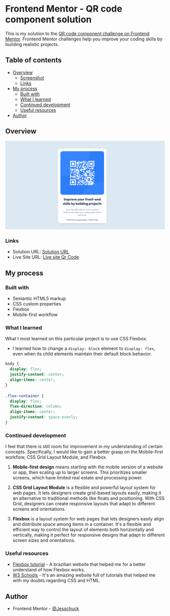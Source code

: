 # Frontend Mentor - QR code component solution

This is my solution to the [QR code component challenge on Frontend Mentor](https://www.frontendmentor.io/challenges/qr-code-component-iux_sIO_H). Frontend Mentor challenges help you improve your coding skills by building realistic projects.

## Table of contents

- [Overview](#overview)
  - [Screenshot](#screenshot)
  - [Links](#links)
- [My process](#my-process)
  - [Built with](#built-with)
  - [What I learned](#what-i-learned)
  - [Continued development](#continued-development)
  - [Useful resources](#useful-resources)
- [Author](#author)

## Overview

![Overview Image](/images/image.png)

### Links

- Solution URL: [Solution URL](https://www.frontendmentor.io/solutions/responsive-landing-page-using-css-flexbox-kDzXBBZEcB)
- Live Site URL: [Live site Qr Code](https://jesschuck.github.io/frontendMentor-qrCode/)

## My process

### Built with

- Semantic HTML5 markup
- CSS custom properties
- Flexbox
- Mobile-first workflow

### What I learned

What I most learned on this particular project is to use CSS Flexbox.

- I learned how to change a `display: block` element to `display: flex`, even when its child elements maintain their default block behavior.

```css
body {
  display: flex;
  justify-content: center;
  align-items: center;
}

.flex-container {
  display: flex;
  flex-direction: column;
  align-items: center;
  justify-content: space-evenly;
}
```

### Continued development

I feel that there is still room for improvement in my understanding of certain concepts. Specifically, I would like to gain a better grasp on the Mobile-first workflow, CSS Grid Layout Module, and Flexbox.

1.  **Mobile-first design** means starting with the mobile version of a website or app, then scaling up to larger screens. This prioritizes smaller screens, which have limited real estate and processing power.

2.  **CSS Grid Layout Module** is a flexible and powerful layout system for web pages. It lets designers create grid-based layouts easily, making it an alternative to traditional methods like floats and positioning. With CSS Grid, designers can create responsive layouts that adapt to different screens and orientations.

3.  **Flexbox** is a layout system for web pages that lets designers easily align and distribute space among items in a container. It's a flexible and efficient way to control the layout of elements both horizontally and vertically, making it perfect for responsive designs that adapt to different screen sizes and orientations.

### Useful resources

- [Flexbox tutorial](https://origamid.com/projetos/flexbox-guia-completo/) - A brazilian website that helped me for a better understand of how Flexbox works.
- [W3 Schools](https://www.w3schools.com/css/default.asp) - It's an amazing website full of tutorials that helped me with my doubts regarding CSS and HTML.

## Author

- Frontend Mentor - [@Jesschuck](https://www.frontendmentor.io/profile/Jesschuck)
